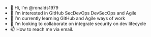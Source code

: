 - 👋 Hi, I’m @ronalds1979
- 👀 I’m interested in GitHub SecDevOps DevSecOps and Agile
- 🌱 I’m currently learning GitHub and Agile ways of work
- 💞️ I’m looking to collaborate on integrate security on dev lifecycle
- 📫 How to reach me via email.

<!---
ronalds1979/ronalds1979 is a ✨ special ✨ repository because its `README.md` (this file) appears on your GitHub profile.
You can click the Preview link to take a look at your changes.
--->
